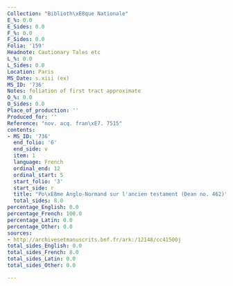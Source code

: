 ```yaml
---
Collection: "Biblioth\xE8que Nationale"
E_%: 0.0
E_Sides: 0.0
F_%: 0.0
F_Sides: 0.0
Folia: '159'
Headnote: Cautionary Tales etc
L_%: 0.0
L_Sides: 0.0
Location: Paris
MS_Date: s.xiii (ex)
MS_ID: '736'
Notes: foliation of first tract approximate
O_%: 0.0
O_Sides: 0.0
Place_of_production: ''
Produced_for: ''
Reference: "nov. acq. fran\xE7. 7515"
contents:
- MS_ID: '736'
  end_folio: '6'
  end_side: v
  item: 1
  language: French
  ordinal_end: 12
  ordinal_start: 5
  start_folio: '3'
  start_side: r
  title: "Po\xE8me Anglo-Normand sur l'ancien testament (Dean no. 462)"
  total_sides: 8.0
percentage_English: 0.0
percentage_French: 100.0
percentage_Latin: 0.0
percentage_Other: 0.0
sources:
- http://archivesetmanuscrits.bnf.fr/ark:/12148/cc41500j
total_sides_English: 0.0
total_sides_French: 8.0
total_sides_Latin: 0.0
total_sides_Other: 0.0

---
```

